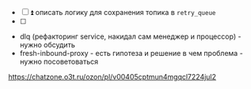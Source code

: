 
- [ ] ⏫ описать логику для сохранения топика в `retry_queue`
- [ ] 


- dlq (рефакторинг service, накидал сам менеджер и процессор) - нужно обсудить
- fresh-inbound-proxy - есть гипотеза и решение в чем проблема - нужно посоветоваться


https://chatzone.o3t.ru/ozon/pl/v00405cptmun4mgqcl7224jul2